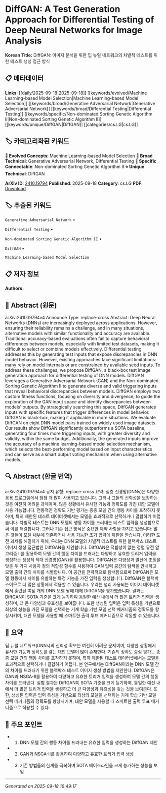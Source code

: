
# DiffGAN: A Test Generation Approach for Differential Testing of Deep Neural Networks for Image Analysis

**Korean Title:** DiffGAN: 이미지 분석을 위한 딥 뉴럴 네트워크의 차별적 테스트를 위한 테스트 생성 접근 방식

## 📋 메타데이터

**Links**: [[daily/2025-09-18|2025-09-18]] [[keywords/evolved/Machine Learning-based Model Selection|Machine Learning-based Model Selection]] [[keywords/broad/Generative Adversarial Network|Generative Adversarial Network]] [[keywords/broad/Differential Testing|Differential Testing]] [[keywords/specific/Non-dominated Sorting Genetic Algorithm II|Non-dominated Sorting Genetic Algorithm II]] [[keywords/unique/DiffGAN|DiffGAN]] [[categories/cs.LG|cs.LG]]

## 🏷️ 카테고리화된 키워드
**🚀 Evolved Concepts**: Machine Learning-based Model Selection
**🔬 Broad Technical**: Generative Adversarial Network, Differential Testing
**🔗 Specific Connectable**: Non-dominated Sorting Genetic Algorithm II
**⭐ Unique Technical**: DiffGAN

**ArXiv ID**: [2410.19794](https://arxiv.org/abs/2410.19794)
**Published**: 2025-09-18
**Category**: cs.LG
**PDF**: [Download](https://arxiv.org/pdf/2410.19794.pdf)


## 🏷️ 추출된 키워드



`Generative Adversarial Network` • 

`Differential Testing` • 

`Non-dominated Sorting Genetic Algorithm II` • 

`DiffGAN` • 

`Machine Learning-based Model Selection`



## 📋 저자 정보

**Authors:** 

## 📄 Abstract (원문)

arXiv:2410.19794v4 Announce Type: replace-cross 
Abstract: Deep Neural Networks (DNNs) are increasingly deployed across applications. However, ensuring their reliability remains a challenge, and in many situations, alternative models with similar functionality and accuracy are available. Traditional accuracy-based evaluations often fail to capture behavioral differences between models, especially with limited test datasets, making it difficult to select or combine models effectively. Differential testing addresses this by generating test inputs that expose discrepancies in DNN model behavior. However, existing approaches face significant limitations: many rely on model internals or are constrained by available seed inputs. To address these challenges, we propose DiffGAN, a black-box test image generation approach for differential testing of DNN models. DiffGAN leverages a Generative Adversarial Network (GAN) and the Non-dominated Sorting Genetic Algorithm II to generate diverse and valid triggering inputs that reveal behavioral discrepancies between models. DiffGAN employs two custom fitness functions, focusing on diversity and divergence, to guide the exploration of the GAN input space and identify discrepancies between models' outputs. By strategically searching this space, DiffGAN generates inputs with specific features that trigger differences in model behavior. DiffGAN is black-box, making it applicable in more situations. We evaluate DiffGAN on eight DNN model pairs trained on widely used image datasets. Our results show DiffGAN significantly outperforms a SOTA baseline, generating four times more triggering inputs, with greater diversity and validity, within the same budget. Additionally, the generated inputs improve the accuracy of a machine learning-based model selection mechanism, which selects the best-performing model based on input characteristics and can serve as a smart output voting mechanism when using alternative models.

## 🔍 Abstract (한글 번역)

arXiv:2410.19794v4 공지 유형: replace-cross
요약: 심층 신경망(DNNs)은 다양한 응용 프로그램에서 점점 더 많이 사용되고 있습니다. 그러나 그들의 신뢰성을 보장하는 것은 여전히 어려운 과제이며, 많은 상황에서 유사한 기능과 정확도를 가진 대안 모델이 사용 가능합니다. 전통적인 정확도 기반 평가는 종종 모델 간의 행동 차이를 포착하지 못하며, 특히 제한된 테스트 데이터셋에서는 모델을 효과적으로 선택하거나 결합하기 어렵습니다. 차별적 테스트는 DNN 모델의 행동 차이를 드러내는 테스트 입력을 생성함으로써 이를 해결합니다. 그러나 기존 접근 방식은 중요한 제약 사항을 가지고 있습니다: 많은 것들이 모델 내부에 의존하거나 사용 가능한 초기 입력에 제한을 받습니다. 이러한 도전 과제를 해결하기 위해, 우리는 DNN 모델의 차별적 테스트를 위한 블랙박스 테스트 이미지 생성 접근법인 DiffGAN을 제안합니다. DiffGAN은 적합성이 없는 정렬 유전 알고리즘 II를 활용하여 모델 간의 행동 차이를 드러내는 다양하고 유효한 트리거 입력을 생성하는 생성적 적대 신경망(GAN)을 활용합니다. DiffGAN은 다양성과 발산에 초점을 맞춘 두 가지 사용자 정의 적합성 함수를 사용하여 GAN 입력 공간의 탐색을 안내하고 모델 출력 간의 차이를 식별합니다. 이 공간을 전략적으로 탐색함으로써 DiffGAN은 모델 행동에서 차이를 유발하는 특정 기능을 가진 입력을 생성합니다. DiffGAN은 블랙박스이므로 더 많은 상황에서 적용할 수 있습니다. 우리는 널리 사용되는 이미지 데이터셋에서 훈련된 여덟 개의 DNN 모델 쌍에 대해 DiffGAN을 평가했습니다. 결과는 DiffGAN이 SOTA 기준을 크게 능가하여 동일한 예산 내에서 더 많은 트리거 입력을 생성하며, 더 큰 다양성과 유효성을 보여줍니다. 또한 생성된 입력은 입력 특성을 기반으로 최상의 성능을 가진 모델을 선택하는 기계 학습 기반 모델 선택 메커니즘의 정확도를 향상시키며, 대안 모델을 사용할 때 스마트한 출력 투표 메커니즘으로 작동할 수 있습니다.

## 📝 요약

딥 뉴럴 네트워크(DNNs)의 신뢰성 확보는 여전히 어려운 문제이며, 다양한 상황에서 유사한 기능과 정확도를 갖는 대안 모델이 많이 존재한다. 기존의 정확도 중심 평가는 종종 모델 간의 행동 차이를 포착하지 못하며, 특히 제한된 테스트 데이터셋에서는 모델을 효과적으로 선택하거나 결합하기 어렵다. 본 연구에서는 DiffGAN이라는 DNN 모델 간의 차이를 드러내기 위한 블랙박스 테스트 이미지 생성 방법을 제안한다. DiffGAN은 GAN과 NSGA-II를 활용하여 다양하고 유효한 트리거 입력을 생성하여 모델 간의 행동 차이를 드러낸다. 실험 결과는 DiffGAN이 SOTA 기준을 크게 능가하며, 동일한 예산 내에서 더 많은 트리거 입력을 생성하고 더 큰 다양성과 유효성을 갖는 것을 보여준다. 또한, 생성된 입력은 입력 특성을 기반으로 최상의 모델을 선택하는 기계 학습 기반 모델 선택 메커니즘의 정확도를 향상시키며, 대안 모델을 사용할 때 스마트한 출력 투표 메커니즘으로 작용할 수 있다.

## 🎯 주요 포인트


- 1. DNN 모델 간의 행동 차이를 드러내는 유효한 입력을 생성하는 DiffGAN 제안

- 2. GAN과 NSGA-II를 활용하여 다양하고 유효한 트리거 입력 생성

- 3. 기존 방법들의 한계를 극복하며 SOTA 베이스라인을 크게 능가하는 성능을 보임


---

*Generated on 2025-09-18 16:49:17*